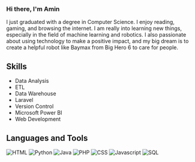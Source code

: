 ### Hi there, I'm Amin

I just graduated with a degree in Computer Science. I enjoy reading, gaming, and browsing the internet. I am really into learning new things, especially in the field of machine learning and robotics. I also passionate about using technology to make a positive impact, and my big dream is to create a helpful robot like Baymax from Big Hero 6 to care for people.

## Skills
- Data Analysis
- ETL
- Data Warehouse
- Laravel
- Version Control
- Microsoft Power BI
- Web Development

## Languages and Tools
<p>
  <img alt="HTML" src="https://img.shields.io/badge/-HTML5-000000?style=flat-square&logo=html5&logoColor=white" />
  <img alt="Python" src="https://img.shields.io/badge/-Python-000000?style=flat-square&logo=python&logoColor=white" />
  <img alt="Java" src="https://img.shields.io/badge/-Java-000000?style=flat-square&logo=java&logoColor=white" />
  <img alt="PHP" src="https://img.shields.io/badge/-PHP-000000?style=flat-square&logo=php&logoColor=white" />
  <img alt="CSS" src="https://img.shields.io/badge/-CSS-000000?style=flat-square&logo=css&logoColor=white" />
  <img alt="Javascript" src="https://img.shields.io/badge/-JavaScript-000000?style=flat-square&logo=javascript&logoColor=white" />
  <img alt="SQL" src="https://img.shields.io/badge/-SQL-000000?style=flat-square&logo=sql&logoColor=white" />
</p>


<!--
**zekth13/zekth13** is a ✨ _special_ ✨ repository because its `README.md` (this file) appears on your GitHub profile.

Here are some ideas to get you started:

- 🔭 I’m currently working on ...
- 🌱 I’m currently learning ...
- 👯 I’m looking to collaborate on ...
- 🤔 I’m looking for help with ...
- 💬 Ask me about ...
- 📫 How to reach me: ...
- 😄 Pronouns: ...
- ⚡ Fun fact: ...
-->
